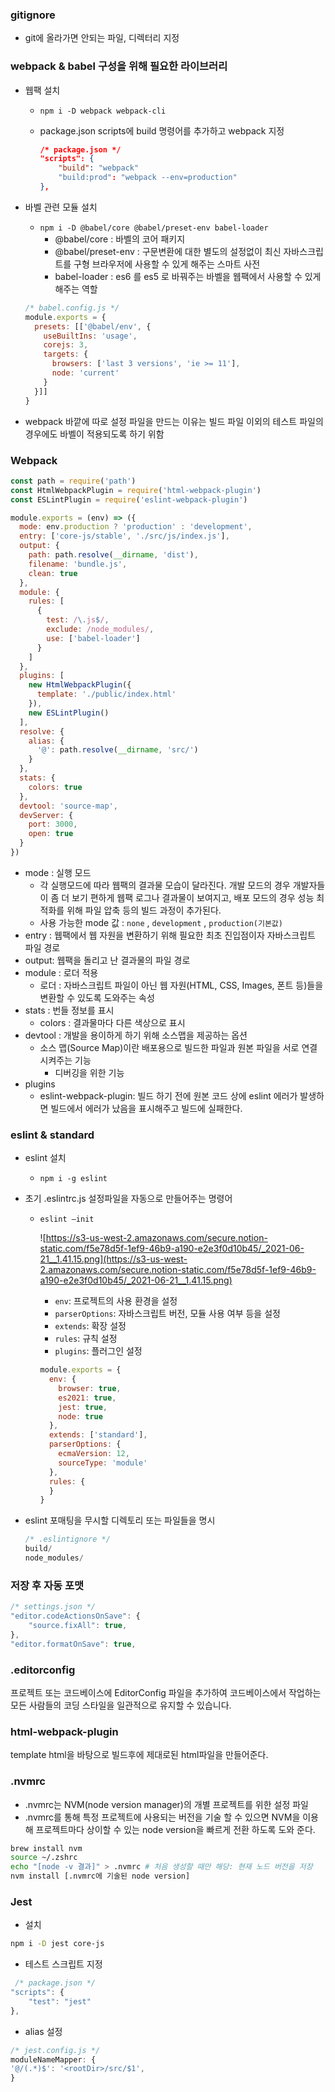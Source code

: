 ### gitignore

- git에 올라가면 안되는 파일, 디렉터리 지정

### webpack & babel 구성을 위해 필요한 라이브러리

- 웹팩 설치
    - `npm i -D webpack webpack-cli`
    - package.json scripts에 build 명령어를 추가하고 webpack 지정

        ```json
        /* package.json */
        "scripts": {
            "build": "webpack"
            "build:prod": "webpack --env=production"
        },
        ```

- 바벨 관련 모듈 설치
    - `npm i -D @babel/core @babel/preset-env babel-loader`
        - @babel/core : 바벨의 코어 패키지
        - @babel/preset-env : 구문변환에 대한 별도의 설정없이 최신 자바스크립트를 구형 브라우저에 사용할 수 있게 해주는 스마트 사전
        - babel-loader : es6 를 es5 로 바꿔주는 바벨을 웹팩에서 사용할 수 있게 해주는 역할

    ```jsx
    /* babel.config.js */
    module.exports = {
      presets: [['@babel/env', {
        useBuiltIns: 'usage',
        corejs: 3,
        targets: {
          browsers: ['last 3 versions', 'ie >= 11'],
          node: 'current'
        }
      }]]
    }
    ```

- webpack 바깥에 따로 설정 파일을 만드는 이유는 빌드 파일 이외의 테스트 파일의 경우에도 바벨이 적용되도록 하기 위함

### Webpack

```jsx
const path = require('path')
const HtmlWebpackPlugin = require('html-webpack-plugin')
const ESLintPlugin = require('eslint-webpack-plugin')

module.exports = (env) => ({
  mode: env.production ? 'production' : 'development',
  entry: ['core-js/stable', './src/js/index.js'],
  output: {
    path: path.resolve(__dirname, 'dist'),
    filename: 'bundle.js',
    clean: true
  },
  module: {
    rules: [
      {
        test: /\.js$/,
        exclude: /node_modules/,
        use: ['babel-loader']
      }
    ]
  },
  plugins: [
    new HtmlWebpackPlugin({
      template: './public/index.html'
    }),
    new ESLintPlugin()
  ],
  resolve: {
    alias: {
      '@': path.resolve(__dirname, 'src/')
    }
  },
  stats: {
    colors: true
  },
  devtool: 'source-map',
  devServer: {
    port: 3000,
    open: true
  }
})
```

- mode : 실행 모드
    - 각 실행모드에 따라 웹팩의 결과물 모습이 달라진다. 개발 모드의 경우 개발자들이 좀 더 보기 편하게 웹팩 로그나 결과물이 보여지고, 배포 모드의 경우 성능 최적화를 위해 파일 압축 등의 빌드 과정이 추가된다.
    - 사용 가능한 mode 값 : `none` , `development` , `production(기본값)`
- entry : 웹팩에서 웹 자원을 변환하기 위해 필요한 최초 진입점이자 자바스크립트 파일 경로
- output: 웹팩을 돌리고 난 결과물의 파일 경로
- module : 로더 적용
    - 로더 : 자바스크립트 파일이 아닌 웹 자원(HTML, CSS, Images, 폰트 등)들을 변환할 수 있도록 도와주는 속성
- stats : 번들 정보를 표시
    - colors : 결과물마다 다른 색상으로 표시
- devtool : 개발을 용이하게 하기 위해 소스맵을 제공하는 옵션
    - 소스 맵(Source Map)이란 배포용으로 빌드한 파일과 원본 파일을 서로 연결시켜주는 기능
        - 디버깅을 위한 기능
- plugins
    - eslint-webpack-plugin: 빌드 하기 전에 원본 코드 상에 eslint 에러가 발생하면 빌드에서 에러가 났음을 표시해주고 빌드에 실패한다.

### eslint & standard

- eslint 설치
    - `npm i -g eslint`
- 초기 .eslintrc.js 설정파일을 자동으로 만들어주는 명령어
    - `eslint —init`

        ![https://s3-us-west-2.amazonaws.com/secure.notion-static.com/f5e78d5f-1ef9-46b9-a190-e2e3f0d10b45/_2021-06-21__1.41.15.png](https://s3-us-west-2.amazonaws.com/secure.notion-static.com/f5e78d5f-1ef9-46b9-a190-e2e3f0d10b45/_2021-06-21__1.41.15.png)

        - `env`: 프로젝트의 사용 환경을 설정
        - `parserOptions`: 자바스크립트 버전, 모듈 사용 여부 등을 설정
        - `extends`: 확장 설정
        - `rules`: 규칙 설정
        - `plugins`: 플러그인 설정

        ```jsx
        module.exports = {
          env: {
            browser: true,
            es2021: true,
            jest: true,
            node: true
          },
          extends: ['standard'],
          parserOptions: {
            ecmaVersion: 12,
            sourceType: 'module'
          },
          rules: {
          }
        }
        ```

- eslint 포매팅을 무시할 디렉토리 또는 파일들을 명시

    ```jsx
    /* .eslintignore */
    build/
    node_modules/
    ```

### 저장 후 자동 포맷

```jsx
/* settings.json */
"editor.codeActionsOnSave": {
    "source.fixAll": true,
},
"editor.formatOnSave": true,
```

### .editorconfig

프로젝트 또는 코드베이스에 EditorConfig 파일을 추가하여 코드베이스에서 작업하는 모든 사람들의 코딩 스타일을 일관적으로 유지할 수 있습니다.

### html-webpack-plugin

template html을 바탕으로 빌드후에 제대로된 html파일을 만들어준다.

### .nvmrc

- .nvmrc는 NVM(node version manager)의 개별 프로젝트를 위한 설정 파일
- .nvmrc를 통해 특정 프로젝트에 사용되는 버전을 기술 할 수 있으면 NVM을 이용해 프로젝트마다 상이할 수 있는 node version을 빠르게 전환 하도록 도와 준다.

```bash
brew install nvm
source ~/.zshrc
echo "[node -v 결과]" > .nvmrc # 처음 생성할 때만 해당: 현재 노드 버전을 저장
nvm install [.nvmrc에 기술된 node version]
```

### Jest

- 설치

```bash
npm i -D jest core-js
```

- 테스트 스크립트 지정

```jsx
 /* package.json */
"scripts": {
    "test": "jest"
},
```

- alias 설정

```jsx
/* jest.config.js */
moduleNameMapper: {
'@/(.*)$': '<rootDir>/src/$1',
}
```

